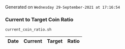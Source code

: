 Generated on `Wednesday 29-September-2021 at 17:16:54`

### Current to Target Coin Ratio
`current_coin_ratio.sh`

Date|Current|Target|Ratio
---|---|---|---
